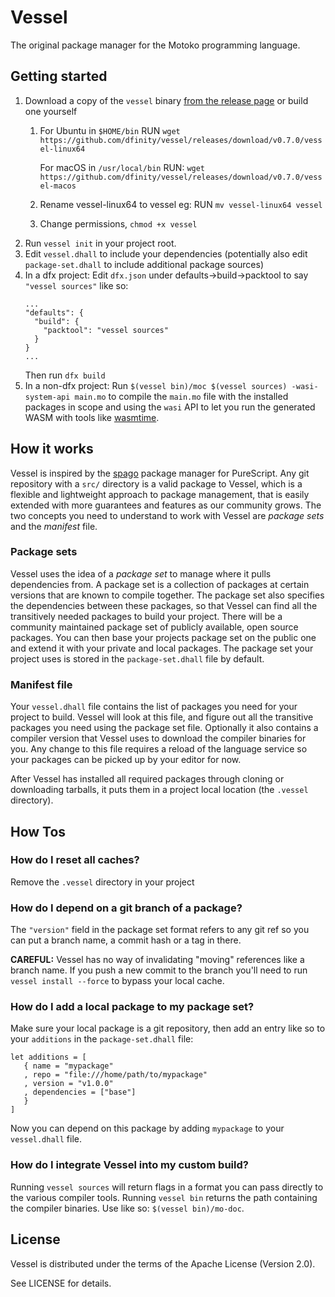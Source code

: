 # Vessel

The original package manager for the Motoko programming language.

## Getting started

1. Download a copy of the `vessel` binary [from the release page](https://github.com/dfinity/vessel/releases) or build one yourself
   1. For Ubuntu in `$HOME/bin` RUN `wget https://github.com/dfinity/vessel/releases/download/v0.7.0/vessel-linux64` 

      For macOS in `/usr/local/bin` RUN: `wget https://github.com/dfinity/vessel/releases/download/v0.7.0/vessel-macos` 
   2. Rename vessel-linux64 to vessel eg: RUN `mv vessel-linux64 vessel`
   3. Change permissions, `chmod +x vessel`
2. Run `vessel init` in your project root.
3. Edit `vessel.dhall` to include your dependencies (potentially also edit
   `package-set.dhall` to include additional package sources)
4. In a dfx project: Edit `dfx.json` under defaults->build->packtool to say `"vessel sources"` like so:
   ```
   ...
   "defaults": {
     "build": {
       "packtool": "vessel sources"
     }
   }
   ...
   ```
   Then run `dfx build`
4. In a non-dfx project: Run `$(vessel bin)/moc $(vessel sources)
   -wasi-system-api main.mo` to compile the `main.mo` file with the installed
   packages in scope and using the `wasi` API to let you run the generated WASM
   with tools like [wasmtime](https://wasmtime.dev).

## How it works

Vessel is inspired by the [spago](https://github.com/purescript/spago) package
manager for PureScript. Any git repository with a `src/` directory is a valid
package to Vessel, which is a flexible and lightweight approach to package
management, that is easily extended with more guarantees and features as our
community grows. The two concepts you need to understand to work with Vessel
are _package sets_ and the _manifest_ file.

### Package sets

Vessel uses the idea of a _package set_ to manage where it pulls dependencies
from. A package set is a collection of packages at certain versions that are
known to compile together. The package set also specifies the dependencies
between these packages, so that Vessel can find all the transitively needed
packages to build your project. There will be a community maintained package set of
publicly available, open source packages. You can then base your projects
package set on the public one and extend it with your private and local
packages. The package set your project uses is stored in the `package-set.dhall`
file by default.

### Manifest file

Your `vessel.dhall` file contains the list of packages you need for your project
to build. Vessel will look at this file, and figure out all the transitive
packages you need using the package set file. Optionally it also contains a
compiler version that Vessel uses to download the compiler binaries for you.
Any change to this file requires a reload of the language service so your
packages can be picked up by your editor for now.

After Vessel has installed all required packages through cloning or
downloading tarballs, it puts them in a project local location (the `.vessel`
directory).

## How Tos

### How do I reset all caches?

Remove the `.vessel` directory in your project

### How do I depend on a git branch of a package?

The `"version"` field in the package set format refers to any git ref so you can
put a branch name, a commit hash or a tag in there.

**CAREFUL:** Vessel has no way of invalidating "moving" references like a
branch name. If you push a new commit to the branch you'll need to run `vessel install --force` to bypass your local cache.

### How do I add a local package to my package set?

Make sure your local package is a git repository, then add an entry like so to
your `additions` in the `package-set.dhall` file:

```dhall
let additions = [
   { name = "mypackage"
   , repo = "file:///home/path/to/mypackage"
   , version = "v1.0.0"
   , dependencies = ["base"]
   }
]
```

Now you can depend on this package by adding `mypackage` to your `vessel.dhall` file.

### How do I integrate Vessel into my custom build?

Running `vessel sources` will return flags in a format you can pass directly to
the various compiler tools. Running `vessel bin` returns the path containing the
compiler binaries. Use like so: `$(vessel bin)/mo-doc`.

## License
Vessel is distributed under the terms of the Apache License (Version 2.0).

See LICENSE for details.
